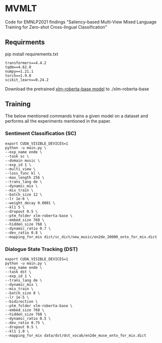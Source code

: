 # MVMLT
Code for EMNLP2021 findings "Saliency-based Multi-View Mixed Language Training for Zero-shot Cross-lingual Classification"

## Requirments
pip install requirements.txt
```
transformers==4.4.2
tqdm==4.62.0
numpy==1.21.1
torch==1.9.0
scikit_learn==0.24.2
```
Download the pretrained [xlm-roberta-base model](https://huggingface.co/xlm-roberta-base/tree/main) to ./xlm-roberta-base
## Training
The below mentioned commands trains a given model on a dataset and performs all the experiments mentioned in the paper.
### Sentiment Classification (SC)
```
export CUDA_VISIBLE_DEVICES=1
python -u main.py \
--exp_name ende \
--task sc \
--domain music \
--exp_id 1 \
--multi_view \
--loss_func kl \
--max_length 256 \
--trans_lang de \
--dynamic_mix \
--mix_train \
--batch_size 12 \
--lr 1e-6 \
--weight_decay 0.0001 \
--kl1 5 \
--dropout 0.5 \
--ptm_folder xlm-roberta-base \
--embed_size 768 \
--hidden_size 768 \
--dynamic_ratio 0.7 \
--dev_ratio 0.8 \
--mapping_for_mix dict/sc_dict/new_music/en2de_20000_onto_for_mix.dict
```
### Dialogue State Tracking (DST)
```
export CUDA_VISIBLE_DEVICES=1
python -u main.py \
--exp_name ende \
--task dst \
--exp_id 1 \
--trans_lang de \
--dynamic_mix \
--mix_train \
--batch_size 8 \
--lr 1e-5 \
--bidirection \
--ptm_folder xlm-roberta-base \
--embed_size 768 \
--hidden_size 768 \
--dynamic_ratio 0.5 \
--dev_ratio 0.75 \
--dropout 0.5 \
--kl1 1.0 \
--mapping_for_mix data/dst/dst_vocab/en2de_muse_onto_for_mix.dict
```


